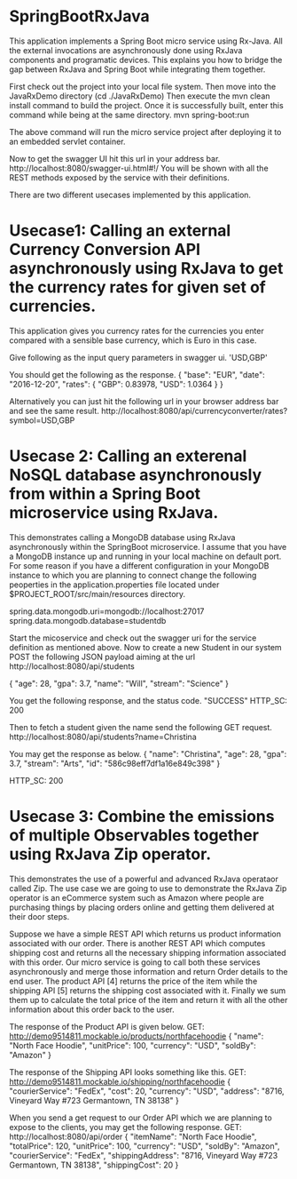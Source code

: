 # SpringBootRxJava
This application implements a Spring Boot micro service using Rx-Java.
All the external invocations are asynchronously done using RxJava components and programatic devices.
This explains you how to bridge the gap between RxJava and Spring Boot while integrating them together.


First check out the project into your local file system. 
Then move into the JavaRxDemo directory (cd ./JavaRxDemo)
Then execute the mvn clean install command to build the project.
Once it is successfully built, enter this command while being at the same directory.  mvn spring-boot:run

The above command will run the micro service project after deploying it to an embedded servlet container.

Now to get the swagger UI hit this url in your address bar. http://localhost:8080/swagger-ui.html#!/
You will be shown with all the REST methods exposed by the service with their definitions. 

There are two different usecases implemented by this application.

# Usecase1: Calling an external Currency Conversion API asynchronously using RxJava to get the currency rates for given set of currencies.

This application gives you currency rates for the currencies you enter compared with a sensible base currency, which is Euro in this case.

Give following as the input query parameters in swagger ui. 'USD,GBP'

You should get the following as the response.
{
  "base": "EUR",
  "date": "2016-12-20",
  "rates": {
    "GBP": 0.83978,
    "USD": 1.0364
  }
}

Alternatively you can just hit the following url in your browser address bar and see the same result. http://localhost:8080/api/currencyconverter/rates?symbol=USD,GBP



# Usecase 2: Calling an exterenal NoSQL database asynchronously from within a Spring Boot microservice using RxJava.
This demonstrates calling a MongoDB database using RxJava asynchronously within the SpringBoot microservice.
I assume that you have a MongoDB instance up and running in your local machine on default port. For some reason if you have a
different configuration in your MongoDB instance to which you are planning to connect change the following peoperties in the application.properties
file located under $PROJECT_ROOT/src/main/resources directory.

spring.data.mongodb.uri=mongodb://localhost:27017
spring.data.mongodb.database=studentdb

Start the micoservice and check out the swagger uri for the service definition as mentioned above.
Now to create a new Student in our system POST the following JSON payload aiming at the url http://localhost:8080/api/students

{
  "age": 28,
  "gpa": 3.7,
  "name": "Will",
  "stream": "Science"
}

You get the following response, and the status code.
"SUCCESS"
HTTP_SC: 200


Then to fetch a student given the name send the following GET request.
http://localhost:8080/api/students?name=Christina

You may get the response as below.
{
  "name": "Christina",
  "age": 28,
  "gpa": 3.7,
  "stream": "Arts",
  "id": "586c98eff7df1a16e849c398"
}

HTTP_SC: 200


# Usecase 3: Combine the emissions of multiple Observables together using RxJava Zip operator.
This demonstrates the use of a powerful and advanced RxJava operataor called Zip. 
The use case we are going to use to demonstrate the RxJava Zip operator is an eCommerce system such as Amazon where people are purchasing things by placing orders online and getting them delivered at their door steps.

Suppose we have a simple REST API which returns us product information associated with our order. There is another REST API which computes shipping cost and returns all the necessary shipping information associated with this order. Our micro service is going to call both these services asynchronously and merge those information and return Order details to the end user. The product API [4] returns the price of the item while the shipping API [5] returns the shipping cost associated with it. Finally we sum them up to calculate the total price of the item and return it with all the other information about this order back to the user. 

The response of the Product API is given below.
GET: http://demo9514811.mockable.io/products/northfacehoodie
{
 "name": "North Face Hoodie",
 "unitPrice": 100,
 "currency": "USD",
 "soldBy": "Amazon"
}

The response of the Shipping API looks something like this.
GET: http://demo9514811.mockable.io/shipping/northfacehoodie
{
 "courierService": "FedEx",
 "cost": 20,
 "currency": "USD",
 "address": "8716, Vineyard Way #723 Germantown, TN 38138"
}

When you send a get request to our Order API which we are planning to expose to the clients, you may get the following response.
GET: http://localhost:8080/api/order
{
  "itemName": "North Face Hoodie",
  "totalPrice": 120,
  "unitPrice": 100,
  "currency": "USD",
  "soldBy": "Amazon",
  "courierService": "FedEx",
  "shippingAddress": "8716, Vineyard Way #723 Germantown, TN 38138",
  "shippingCost": 20
}

